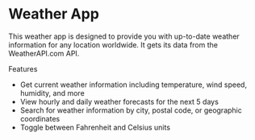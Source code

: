 # Weather App
This weather app is designed to provide you with up-to-date weather information for any location worldwide. It gets its data from the WeatherAPI.com API.

Features
- Get current weather information including temperature, wind speed, humidity, and more
- View hourly and daily weather forecasts for the next 5 days
- Search for weather information by city, postal code, or geographic coordinates
- Toggle between Fahrenheit and Celsius units